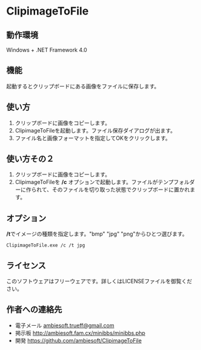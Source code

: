 # ClipimageToFile

## 動作環境
Windows + .NET Framework 4.0

## 機能
起動するとクリップボードにある画像をファイルに保存します。

## 使い方
1. クリップボードに画像をコピーします。
2. ClipimageToFileを起動します。ファイル保存ダイアログが出ます。
3. ファイル名と画像フォーマットを指定してOKをクリックします。

## 使い方その２
1. クリップボードに画像をコピーします。
2. ClipimageToFileを **/c** オプションで起動します。ファイルがテンプフォルダーに作られて、そのファイルを切り取った状態でクリップボードに置かれます。

## オプション
**/t**でイメージの種類を指定します。"bmp" "jpg" "png"からひとつ選びます。
```
ClipimageToFile.exe /c /t jpg
```

## ライセンス
このソフトウェアはフリーウェアです。詳しくはLICENSEファイルを御覧ください。

## 作者への連絡先
* 電子メール <ambiesoft.trueff@gmail.com>
* 掲示板 http://ambiesoft.fam.cx/minibbs/minibbs.php
* 開発 <https://github.com/ambiesoft/ClipimageToFile>

